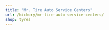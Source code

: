```yaml
---
title: "Mr. Tire Auto Service Centers"
url: /hickory/mr-tire-auto-service-centers/
shop: tyres
---
```

